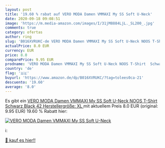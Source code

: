 ```yaml
---
layout: post
title: '19.60 % rabat auf VERO MODA Damen VMMAXI My SS Soft U-Neck'
date: 2020-09-18 09:08:51
image: 'https://m.media-amazon.com/images/I/31jM8884LjL._SL200_.jpg'
comments: true
category: ofertas
author: ring
slug: 'B016XVRUKC-de VERO MODA Damen VMMAXI My SS Soft U-Neck NOOS T-Shirt  Schwarz Black  42  Herstellergröße: XL '
actualPrice: 8.0 EUR
currency: EUR
price: 8.0
comparePrice: 9.95 EUR
prodname: 'VERO MODA Damen VMMAXI My SS Soft U-Neck NOOS T-Shirt  Schwarz Black  42  Herstellergröße: XL '
country: 'de'
flag: '🇩🇪'
buyurl: 'https://www.amazon.de/dp/B016XVRUKC/?tag=tolees0ca-21'
descuento: '19.60'
average: '8.0'
---
```


Es gibt ein [VERO MODA Damen VMMAXI My SS Soft U-Neck NOOS T-Shirt  Schwarz Black  42  Herstellergröße: XL ](https://www.amazon.de/dp/B016XVRUKC/?tag=tolees0ca-21) mit aktuellem Preis 8.0 EUR (original: 9.95 EUR) 19.60 % Rabatt hier:

[![VERO MODA Damen VMMAXI My SS Soft U-Neck](https://m.media-amazon.com/images/I/31jM8884LjL._SL200_.jpg)](https://www.amazon.de/dp/B016XVRUKC/?tag=tolees0ca-21)

ℹ️:


[🛒 kauf es hier!!](https://www.amazon.de/dp/B016XVRUKC/?tag=tolees0ca-21)

